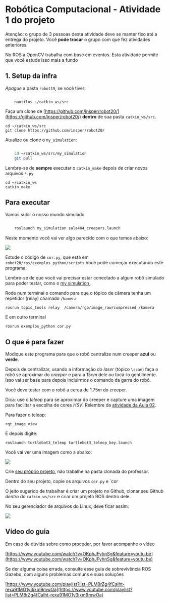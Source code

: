 # Robótica Computacional - Atividade 1 do projeto

Atenção: o grupo de 3 pessoas desta atividade deve se manter fixo até a entrega do projeto. Você **pode trocar** o grupo com que fez atividades anteriores. 



No ROS a OpenCV trabalha com base em eventos. Esta atividade permite que você estude isso mais a fundo


## 1. Setup da infra


*Apague* a pasta `robot19`, se você tiver:

```

    nautilus ~/catkin_ws/src
```



Faça um clone de [https://github.com/insper/robot20/](https://github.com/insper/robot20/) **dentro** de sua pasta `catkin_ws/src`.

    cd ~/catkin_ws/src
    git clone https://github.com/insper/robot20/

Atualize ou clone o `my_simulation`:


```bash

    cd ~/catkin_ws/src/my_simulation
    git pull  

```

Lembre-se de **sempre** executar o `catkin_make` depois de criar novos arquivos `*.py`

    cd ~/catkin_ws
    catkin_make

## Para executar



Vamos subir o nosso mundo simulado

```bash    

    roslaunch my_simulation sala404_creepers.launch

````

Neste momento você vai ver algo parecido com o que temos abaixo:

![](sala404_creepers.png)


Estude o código de `cor.py`, que está em `robot20/ros/exemplos_python/scripts` Você pode começar executando este programa.

Lembre-se de que você vai precisar estar conectado a algum robô simulado para poder testar, como o [my simulation ](https://github.com/.arnaldojr/my_simulation).






Rode num terminal o comando para que o tópico de câmera tenha um repetidor (relay) chamado `/kamera`

    rosrun topic_tools relay  /camera/rgb/image_raw/compressed /kamera

E em outro terminal

    rosrun exemplos_python cor.py



##  O que é para fazer

Modique este programa para que o robô centralize num creeper **azul** ou **verde**.

Depois de centralizar, usando a informação do *laser* (tópico `\scan`) faça o robô se aproximar do *creeper* e para a $15cm$ dele *ou* tocá-lo gentilmente.  Isso vai ser base para depois incluirmos o comando da garra do robô. 

Você deve testar com o robô a cerca de $1.75 m$ do creeper.

Dica: use o *teleop* para se aproximar do creeper e capture uma imagem para facilitar a escolha de cores *HSV*. Relembre da [atividade da Aula 02](https://github.com/Insper/robot20/blob/master/aula02/aula2_OpenCV_Filtragem.ipynb).


Para fazer o teleop: 

    rqt_image_view

E depois digite:

    roslaunch turtlebot3_teleop turtlebot3_teleop_key.launch

Você vai ver uma imagem como a abaixo:

![](rqt_image_view_creepers.png)



Crie [seu próprio projeto](https://github.com/Insper/robot20/blob/master/guides/projeto_rospython.md), não trabalhe na pasta clonada do professor.

Dentro do seu projeto, copie os arquivos `cor.py` e `cor

O jeito sugerido de trabalhar é criar um projeto no Github, clonar seu Github *dentro* do `catkin_ws/src`  e criar um projeto ROS dentro dele.

No seu gerenciador de arquivos do Linux, deve ficar assim:

![](como_criar_projeto.png)

## Vídeo do guia

Em caso de dúvida sobre como proceder, por favor acompanhe o vídeo

[https://www.youtube.com/watch?v=OKphJFyhnSg&feature=youtu.be](https://www.youtube.com/watch?v=OKphJFyhnSg&feature=youtu.be)


Se der alguma coisa errada, consulte esse guia de sobrevivência ROS Gazebo, com alguns problemas comuns e suas soluções

[https://www.youtube.com/playlist?list=PLM8rZg4fCalht-rexa91MO1y3jxm9mwOa](https://www.youtube.com/playlist?list=PLM8rZg4fCalht-rexa91MO1y3jxm9mwOa)

